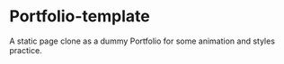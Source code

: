 # Portfolio-template
A static page clone as a dummy Portfolio for some animation and styles practice. 
